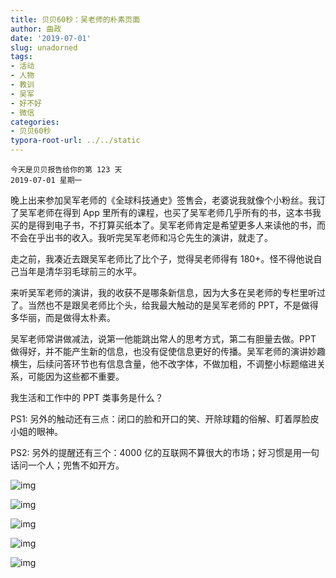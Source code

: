 ```yaml
---
title: 贝贝60秒：吴老师的朴素页面
author: 曲政
date: '2019-07-01'
slug: unadorned
tags:
- 活动
- 人物
- 教训
- 吴军
- 好不好
- 微信
categories:
- 贝贝60秒
typora-root-url: ../../static
---
```


```
今天是贝贝报告给你的第 123 天
2019-07-01 星期一
```

晚上出来参加吴军老师的《全球科技通史》签售会，老婆说我就像个小粉丝。我订了吴军老师在得到 App 里所有的课程，也买了吴军老师几乎所有的书，这本书我买的是得到电子书，不打算买纸本了。吴军老师肯定是希望更多人来读他的书，而不会在乎出书的收入。我听完吴军老师和冯仑先生的演讲，就走了。

走之前，我凑近去跟吴军老师比了比个子，觉得吴老师得有 180+。怪不得他说自己当年是清华羽毛球前三的水平。

来听吴军老师的演讲，我的收获不是哪条新信息，因为大多在吴老师的专栏里听过了。当然也不是跟吴老师比个头，给我最大触动的是吴军老师的 PPT，不是做得多华丽，而是做得太朴素。

吴军老师常讲做减法，说第一他能跳出常人的思考方式，第二有胆量去做。PPT 做得好，并不能产生新的信息，也没有促使信息更好的传播。吴军老师的演讲妙趣横生，后续问答环节也有信息含量，他不改字体，不做加粗，不调整小标题缩进关系，可能因为这些都不重要。

我生活和工作中的 PPT 类事务是什么？

PS1: 另外的触动还有三点：闭口的脸和开口的笑、开除球籍的俗解、盯着厚脸皮小姐的眼神。

PS2: 另外的提醒还有三个：4000 亿的互联网不算很大的市场；好习惯是用一句话问一个人；兜售不如开方。

![img](/images/2019-07-01-%E8%B4%9D%E8%B4%9D60%E7%A7%92%EF%BC%9A%E5%90%B4%E8%80%81%E5%B8%88%E7%9A%84%E6%9C%B4%E7%B4%A0%E9%A1%B5%E9%9D%A2/640-20200416114019156.jpeg)

![img](/images/2019-07-01-%E8%B4%9D%E8%B4%9D60%E7%A7%92%EF%BC%9A%E5%90%B4%E8%80%81%E5%B8%88%E7%9A%84%E6%9C%B4%E7%B4%A0%E9%A1%B5%E9%9D%A2/640-20200416114019279.jpeg)

![img](/images/2019-07-01-%E8%B4%9D%E8%B4%9D60%E7%A7%92%EF%BC%9A%E5%90%B4%E8%80%81%E5%B8%88%E7%9A%84%E6%9C%B4%E7%B4%A0%E9%A1%B5%E9%9D%A2/640-20200416114019194.jpeg)

![img](/images/2019-07-01-%E8%B4%9D%E8%B4%9D60%E7%A7%92%EF%BC%9A%E5%90%B4%E8%80%81%E5%B8%88%E7%9A%84%E6%9C%B4%E7%B4%A0%E9%A1%B5%E9%9D%A2/640-20200416114019254.jpeg)

![img](/images/2019-07-01-%E8%B4%9D%E8%B4%9D60%E7%A7%92%EF%BC%9A%E5%90%B4%E8%80%81%E5%B8%88%E7%9A%84%E6%9C%B4%E7%B4%A0%E9%A1%B5%E9%9D%A2/640-20200416114019346.jpeg)